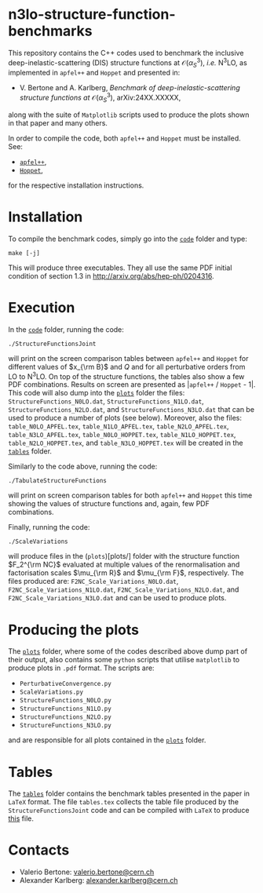 # n3lo-structure-function-benchmarks

This repository contains the C++ codes used to benchmark the inclusive deep-inelastic-scattering (DIS) structure functions at $\mathcal{O}(\alpha_S^3)$, _i.e._ N<sup>3</sup>LO, as implemented in `apfel++` and `Hoppet` and presented in:

* V. Bertone and A. Karlberg, _Benchmark of deep-inelastic-scattering structure functions at_ $\mathcal{O}(\alpha_S^3)$, arXiv:24XX.XXXXX,

along with the suite of `Matplotlib` scripts used to produce the plots shown in that paper and many others.

In order to compile the code, both `apfel++` and `Hoppet` must be installed. See:

* [`apfel++`](https://github.com/vbertone/apfelxx),
* [`Hoppet`](https://github.com/hoppet-code/hoppet),

for the respective installation instructions.

# Installation

To compile the benchmark codes, simply go into the [`code`](code/) folder and type:

    make [-j]

This will produce three executables. They all use the same PDF initial condition of section 1.3 in http://arxiv.org/abs/hep-ph/0204316.

# Execution

In the [`code`](code/) folder, running the code:

    ./StructureFunctionsJoint

will print on the screen comparison tables between `apfel++` and `Hoppet` for different values of $x_{\rm B}$ and $Q$ and for all perturbative orders from LO to N<sup>3</sup>LO. On top of the structure functions, the tables also show a few PDF combinations. Results on screen are presented as |`apfel++` / `Hoppet` - 1|. This code will also dump into the [`plots`](plots/) folder the files: `StructureFunctions_N0LO.dat`, `StructureFunctions_N1LO.dat`, `StructureFunctions_N2LO.dat`, and `StructureFunctions_N3LO.dat` that can be used to produce a number of plots (see below). Moreover, also the files: `table_N0LO_APFEL.tex`, `table_N1LO_APFEL.tex`, `table_N2LO_APFEL.tex`, `table_N3LO_APFEL.tex`, `table_N0LO_HOPPET.tex`, `table_N1LO_HOPPET.tex`, `table_N2LO_HOPPET.tex`, and `table_N3LO_HOPPET.tex` will be created in the [`tables`](\tables) folder.

Similarly to the code above, running the code:

    ./TabulateStructureFunctions

will print on screen comparison tables for both `apfel++` and `Hoppet` this time showing the values of structure functions and, again, few PDF combinations.

Finally, running the code: 

    ./ScaleVariations

will produce files in the (`plots`)[plots/] folder with the structure function $F_2^{\rm NC}$ evaluated at multiple values of the renormalisation and factorisation scales $\mu_{\rm R}$ and $\mu_{\rm F}$, respectively. The files produced are: `F2NC_Scale_Variations_N0LO.dat`, `F2NC_Scale_Variations_N1LO.dat`, `F2NC_Scale_Variations_N2LO.dat`, and `F2NC_Scale_Variations_N3LO.dat` and can be used to produce plots.

# Producing the plots

The [`plots`](plots/) folder, where some of the codes described above dump part of their output, also contains some `python` scripts that utilise `matplotlib` to produce plots in `.pdf` format. The scripts are:

* `PerturbativeConvergence.py`
* `ScaleVariations.py`
* `StructureFunctions_N0LO.py`
* `StructureFunctions_N1LO.py`
* `StructureFunctions_N2LO.py`
* `StructureFunctions_N3LO.py`

and are responsible for all plots contained in the [`plots`](plots/) folder.

# Tables

The [`tables`](tables/) folder contains the benchmark tables presented in the paper in `LaTeX` format. The file `tables.tex` collects the table file produced by the `StructureFunctionsJoint` code and can be compiled with `LaTeX` to produce [this](tables/tables.pdf) file.

# Contacts

- Valerio Bertone: valerio.bertone@cern.ch
- Alexander Karlberg: alexander.karlberg@cern.ch
